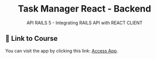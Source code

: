 <h1 align="center">
  <strong>Task Manager React - Backend</strong>
</h1> 

<p align="center">
  API RAILS 5 - Integrating RAILS API with REACT CLIENT
</p> 

## 📌 Link to Course

You can visit the app by clicking this link: [Access App](https://www.udemy.com/course/rails-angular-nativescript-apis-e-apicativos-android-ios-e-web/).

